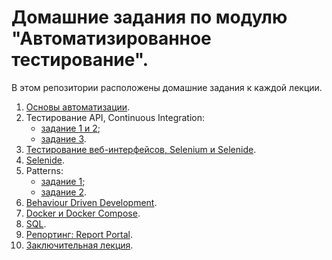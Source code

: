 # Домашние задания по модулю "Автоматизированное тестирование".

В этом репозитории расположены домашние задания к каждой лекции.
1. [Основы автоматизации](https://github.com/YULLEN1/UnitTest).
2. Тестирование API, Continuous Integration:
   - [задание 1 и 2](https://github.com/YULLEN1/API);
   - [задание 3](https://github.com/YULLEN1/Postman-Echo).
3. [Тестирование веб-интерфейсов, Selenium и Selenide](https://github.com/YULLEN1/Web_Interface).
4. [Selenide](https://github.com/YULLEN1/Selenide).
5. Patterns:
   - [задание 1](https://github.com/YULLEN1/Patterns_1);
   - [задание 2](https://github.com/YULLEN1/Patterns_2).
6. [Behaviour Driven Development](https://github.com/YULLEN1/BDD_1).
7. [Docker и Docker Compose](https://github.com/YULLEN1/Docker).
8. [SQL](https://github.com/YULLEN1/SQL).
9. [Репортинг: Report Portal](https://github.com/YULLEN1/Patterns_1).
10. [Заключительная лекция](https://github.com/YULLEN1/Final_lecture).

